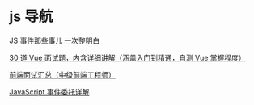 # js 导航

[JS 事件那些事儿 一次整明白](https://juejin.cn/post/6844903732740636685#heading-20)

[30 道 Vue 面试题，内含详细讲解（涵盖入门到精通，自测 Vue 掌握程度）](https://juejin.cn/post/6844903918753808398)

[前端面试汇总（中级前端工程师）](https://zhuanlan.zhihu.com/p/467817954)

[JavaScript 事件委托详解](https://zhuanlan.zhihu.com/p/26536815)
